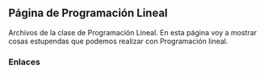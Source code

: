 ## Página de Programación Lineal

Archivos de la clase de Programación Lineal.
En esta página voy a mostrar cosas estupendas que podemos realizar con Programación lineal.

### Enlaces


